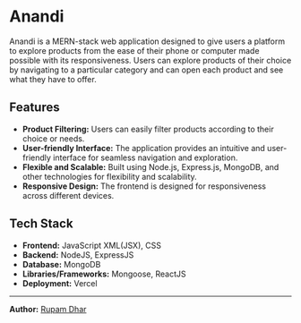 # Anandi

Anandi is a MERN-stack web application designed to give users a platform to explore products from the ease of their phone or computer made possible with its responsiveness. Users can explore products of their choice by navigating to a particular category and can open each product and see what they have to offer.

## Features

- **Product Filtering:** Users can easily filter products according to their choice or needs.
- **User-friendly Interface:** The application provides an intuitive and user-friendly interface for seamless navigation and exploration.
- **Flexible and Scalable:** Built using Node.js, Express.js, MongoDB, and other technologies for flexibility and scalability.
- **Responsive Design:** The frontend is designed for responsiveness across different devices.

## Tech Stack

- **Frontend:** JavaScript XML(JSX), CSS
- **Backend:** NodeJS, ExpressJS
- **Database:** MongoDB
- **Libraries/Frameworks:** Mongoose, ReactJS
- **Deployment:** Vercel

---

**Author:** [Rupam Dhar](https://github.com/RupamDhar)
